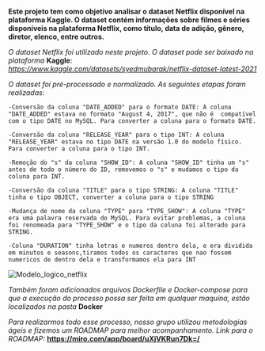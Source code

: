 **Este projeto tem como objetivo analisar o dataset Netflix disponível na plataforma Kaggle. O dataset contém informações sobre filmes e séries disponíveis na plataforma Netflix, como título, data de adição, gênero, diretor, elenco, entre outros.**

*O dataset Netflix foi utilizado neste projeto. O dataset pode ser baixado na plataforma* **Kaggle**: *https://www.kaggle.com/datasets/syedmubarak/netflix-dataset-latest-2021*


*O dataset foi pré-processado e normalizado. As seguintes etapas foram realizadas:*

    -Conversão da coluna "DATE_ADDED" para o formato DATE: A coluna "DATE_ADDED" estava no formato "August 4, 2017", que não é  compatível com o tipo DATE no MySQL. Para converter a coluna para o formato DATE.

    -Conversão da coluna "RELEASE_YEAR" para o tipo INT: A coluna "RELEASE_YEAR" estava no tipo DATE na versão 1.0 do modelo físico. Para converter a coluna para o tipo INT.

    -Remoção do "s" da coluna "SHOW_ID": A coluna "SHOW_ID" tinha um "s" antes de todo o número do ID, removemos o "s" e mudamos o tipo da coluna para INT.

    -Conversão da coluna "TITLE" para o tipo STRING: A coluna "TITLE" tinha o tipo OBJECT, converter a coluna para o tipo STRING

    -Mudança de nome da coluna "TYPE" para "TYPE_SHOW": A coluna "TYPE" era uma palavra reservada do MySQL. Para evitar problemas, a coluna foi renomeada para "TYPE_SHOW" e o tipo da coluna foi alterado para STRING.

    -Coluna "DURATION" tinha letras e numeros dentro dela, e era dividida em minutos e seasons,tiramos todos os caracteres que nao fossem numericos de dentro dela e transformamos ela para INT

![Modelo_logico_netflix](https://github.com/wesleyruanwr/projeto_UFC/assets/119066770/40a7eaa2-da38-471e-93b8-1a55e23b3120)

*Também foram adicionados arquivos Dockerfile e Docker-compose para que a execução do processo possa ser feita em qualquer maquina, estão localizados na pasta* **Docker**

*Para realizarmos todo esse processo, nosso grupo utilizou metodologias ágeis e fizemos um ROADMAP para melhor acompanhamento.*
    *Link para o ROADMAP:* **https://miro.com/app/board/uXjVKRun7Dk=/**
